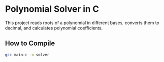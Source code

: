 # Polynomial Solver in C

This project reads roots of a polynomial in different bases, converts them to decimal, and calculates polynomial coefficients.

## How to Compile

```bash
gcc main.c -o solver